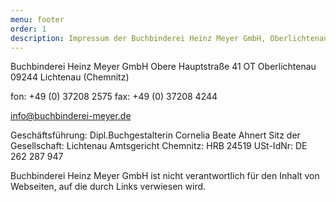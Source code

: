 ```yaml
---
menu: footer
order: 1
description: Impressum der Buchbinderei Heinz Meyer GmbH, Oberlichtenau
---
```

Buchbinderei Heinz Meyer GmbH
Obere Hauptstraße 41
OT Oberlichtenau
09244 Lichtenau (Chemnitz)

fon: +49 (0) 37208 2575
fax: +49 (0) 37208 4244

[info@buchbinderei-meyer.de](mailto:info@buchbinderei-meyer.de)

Geschäftsführung: Dipl.Buchgestalterin Cornelia Beate Ahnert
Sitz der Gesellschaft: Lichtenau
Amtsgericht Chemnitz: HRB 24519
USt-IdNr: DE 262 287 947

Buchbinderei Heinz Meyer GmbH ist nicht verantwortlich für den Inhalt von Webseiten, auf die durch Links verwiesen wird.